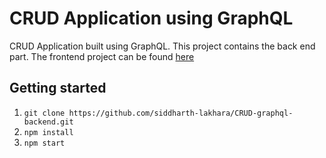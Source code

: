 # CRUD Application using GraphQL

CRUD Application built using GraphQL. This project contains the back end part. The frontend project can be found [here](https://github.com/siddharth-lakhara/CRUD-graphql-frontend)

## Getting started
1. `git clone https://github.com/siddharth-lakhara/CRUD-graphql-backend.git`
2. `npm install`
3. `npm start`
